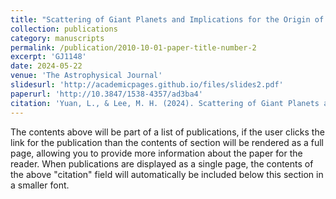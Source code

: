 ```yaml
---
title: "Scattering of Giant Planets and Implications for the Origin of the Hierarchical and Eccentric Two-planet System GJ 1148"
collection: publications
category: manuscripts
permalink: /publication/2010-10-01-paper-title-number-2
excerpt: 'GJ1148'
date: 2024-05-22
venue: 'The Astrophysical Journal'
slidesurl: 'http://academicpages.github.io/files/slides2.pdf'
paperurl: 'http://10.3847/1538-4357/ad3ba4'
citation: 'Yuan, L., & Lee, M. H. (2024). Scattering of Giant Planets and Implications for the Origin of the Hierarchical and Eccentric Two-planet System GJ 1148. The Astrophysical Journal, 967(2), 98.'
---
```


<!-- comment --> The contents above will be part of a list of publications, if the user clicks the link for the publication than the contents of section will be rendered as a full page, allowing you to provide more information about the paper for the reader. When publications are displayed as a single page, the contents of the above "citation" field will automatically be included below this section in a smaller font.

